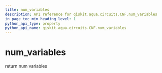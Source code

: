 ```yaml
---
title: num_variables
description: API reference for qiskit.aqua.circuits.CNF.num_variables
in_page_toc_min_heading_level: 1
python_api_type: property
python_api_name: qiskit.aqua.circuits.CNF.num_variables
---
```


# num\_variables

return num variables

